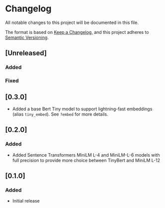# Changelog
All notable changes to this project will be documented in this file.

The format is based on [Keep a Changelog](https://keepachangelog.com/en/1.0.0/),
and this project adheres to [Semantic Versioning](https://semver.org/spec/v2.0.0.html).

## [Unreleased]

### Added

### Fixed

## [0.3.0]

- Added a base Bert Tiny model to support lightning-fast embeddings (alias `tiny_embed`). See `?embed` for more details.


## [0.2.0]

### Added
- Added Sentence Transformers MiniLM L-4 and MiniLM-L-6 models with full precision to provide more choice between TinyBert and MiniLM L-12

## [0.1.0]

### Added
- Initial release
